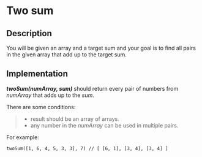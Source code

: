 # Two sum

## Description

You will be given an array and a target sum and your goal is to find all pairs in the given array that add up to the target sum.  

## Implementation

**_twoSum(numArray, sum)_** should return every pair of numbers from _numArray_ that adds up to the _sum_.  
  
There are some conditions:
>   - result should be an array of arrays.
>   - any number in the _numArray_ can be used in multiple pairs.

For example:

```
twoSum([1, 6, 4, 5, 3, 3], 7) // [ [6, 1], [3, 4], [3, 4] ]
```
